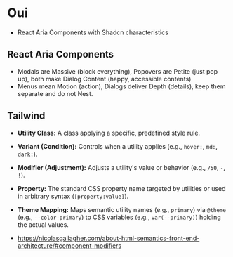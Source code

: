 # Oui

- React Aria Components with Shadcn characteristics

## React Aria Components

- Modals are Massive (block everything), Popovers are Petite (just pop up), both make Dialog Content (happy, accessible contents)
- Menus mean Motion (action), Dialogs deliver Depth (details), keep them separate and do not Nest.

## Tailwind

- **Utility Class:** A class applying a specific, predefined style rule.
- **Variant (Condition):** Controls when a utility applies (e.g., `hover:`, `md:`, `dark:`).
- **Modifier (Adjustment):** Adjusts a utility's value or behavior (e.g., `/50`, `-`, `!`).
- **Property:** The standard CSS property name targeted by utilities or used in arbitrary syntax (`[property:value]`).
- **Theme Mapping:** Maps semantic utility names (e.g., `primary`) via `@theme` (e.g., `--color-primary`) to CSS variables (e.g., `var(--primary)`) holding the actual values.

- https://nicolasgallagher.com/about-html-semantics-front-end-architecture/#component-modifiers